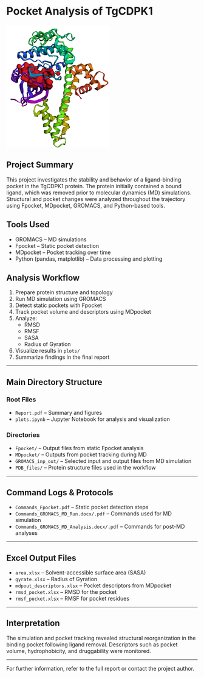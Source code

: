 # Pocket Analysis of TgCDPK1

![Pocket Visualization](Picture1.png)

## Project Summary

This project investigates the stability and behavior of a ligand-binding pocket in the TgCDPK1 protein. The protein initially contained a bound ligand, which was removed prior to molecular dynamics (MD) simulations. Structural and pocket changes were analyzed throughout the trajectory using Fpocket, MDpocket, GROMACS, and Python-based tools.

## Tools Used

- GROMACS – MD simulations
- Fpocket – Static pocket detection
- MDpocket – Pocket tracking over time
- Python (pandas, matplotlib) – Data processing and plotting

## Analysis Workflow

1. Prepare protein structure and topology
2. Run MD simulation using GROMACS
3. Detect static pockets with Fpocket
4. Track pocket volume and descriptors using MDpocket
5. Analyze:
   - RMSD
   - RMSF
   - SASA
   - Radius of Gyration
6. Visualize results in `plots/`
7. Summarize findings in the final report

---

## Main Directory Structure

### Root Files

- `Report.pdf` – Summary and figures
- `plots.ipynb` – Jupyter Notebook for analysis and visualization

### Directories

- `Fpocket/` – Output files from static Fpocket analysis
- `MDpocket/` – Outputs from pocket tracking during MD
- `GROMACS_inp_out/` – Selected input and output files from MD simulation
- `PDB_files/` – Protein structure files used in the workflow

---

## Command Logs & Protocols

- `Commands_Fpocket.pdf` – Static pocket detection steps
- `Commands_GROMACS_MD_Run.docx/.pdf` – Commands used for MD simulation
- `Commands_GROMACS_MD_Analysis.docx/.pdf` – Commands for post-MD analyses

---

## Excel Output Files

- `area.xlsx` – Solvent-accessible surface area (SASA)
- `gyrate.xlsx` – Radius of Gyration
- `mdpout_descriptors.xlsx` – Pocket descriptors from MDpocket
- `rmsd_pocket.xlsx` – RMSD for the pocket
- `rmsf_pocket.xlsx` – RMSF for pocket residues

---

## Interpretation

The simulation and pocket tracking revealed structural reorganization in the binding pocket following ligand removal. Descriptors such as pocket volume, hydrophobicity, and druggability were monitored. 

---

For further information, refer to the full report or contact the project author.
